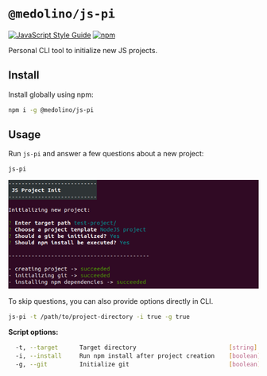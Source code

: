 # `@medolino/js-pi`

[![JavaScript Style Guide](https://img.shields.io/badge/code_style-standard-brightgreen.svg)](https://standardjs.com)
[![npm](https://img.shields.io/npm/v/@medolino/js-pi.svg)](https://www.npmjs.com/package/@medolino/js-pi)

Personal CLI tool to initialize new JS projects.

## Install

Install globally using npm:

```bash
npm i -g @medolino/js-pi
```

## Usage

Run `js-pi` and answer a few questions about a new project:

```bash
js-pi
```
<p align="left">
  <img src="https://raw.githubusercontent.com/medolino/js-pi/master/doc/img/init-project-screen.png" alt="Cli usage example" width="687" height="auto" />
</p>

To skip questions, you can also provide options directly in CLI.

```bash
js-pi -t /path/to/project-directory -i true -g true
```

**Script options:**

```bash
  -t, --target      Target directory                          [string]  [default: "./"]
  -i, --install     Run npm install after project creation    [boolean] [default: true]
  -g, --git         Initialize git                            [boolean] [default: false]
```